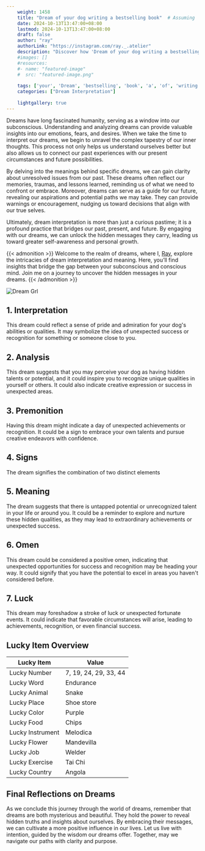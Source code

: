 ```yaml
---
    weight: 1458
    title: "Dream of your dog writing a bestselling book"  # Assuming 'title' column exists
    date: 2024-10-13T13:47:00+08:00
    lastmod: 2024-10-13T13:47:00+08:00
    draft: false
    author: "ray"
    authorLink: "https://instagram.com/ray._.atelier"
    description: "Discover how 'Dream of your dog writing a bestselling book' can interpret your future and uncover its significant meanings in your life."
    #images: []
    #resources:
    #- name: "featured-image"
    #  src: "featured-image.png"
    
    tags: ['your', 'Dream', 'bestselling', 'book', 'a', 'of', 'writing', 'dog']
    categories: ["Dream Interpretation"]
    
    lightgallery: true
---
```

    
Dreams have long fascinated humanity, serving as a window into our subconscious. Understanding and analyzing dreams can provide valuable insights into our emotions, fears, and desires. When we take the time to interpret our dreams, we begin to unravel the complex tapestry of our inner thoughts. This process not only helps us understand ourselves better but also allows us to connect our past experiences with our present circumstances and future possibilities.

By delving into the meanings behind specific dreams, we can gain clarity about unresolved issues from our past. These dreams often reflect our memories, traumas, and lessons learned, reminding us of what we need to confront or embrace. Moreover, dreams can serve as a guide for our future, revealing our aspirations and potential paths we may take. They can provide warnings or encouragement, nudging us toward decisions that align with our true selves.

Ultimately, dream interpretation is more than just a curious pastime; it is a profound practice that bridges our past, present, and future. By engaging with our dreams, we can unlock the hidden messages they carry, leading us toward greater self-awareness and personal growth.

{{< admonition >}}
Welcome to the realm of dreams, where I, [Ray](https://instagram.com/ray._.atelier), explore the intricacies of dream interpretation and meaning. Here, you’ll find insights that bridge the gap between your subconscious and conscious mind. Join me on a journey to uncover the hidden messages in your dreams.
{{< /admonition >}}

![Dream Grl](https://cdn.pixabay.com/photo/2017/11/02/03/35/gothic-2910057_1280.jpg "Dream Grl")

## 1. Interpretation
 This dream could reflect a sense of pride and admiration for your dog's abilities or qualities. It may symbolize the idea of unexpected success or recognition for something or someone close to you.

## 2. Analysis
 This dream suggests that you may perceive your dog as having hidden talents or potential, and it could inspire you to recognize unique qualities in yourself or others. It could also indicate creative expression or success in unexpected areas.

## 3. Premonition
 Having this dream might indicate a day of unexpected achievements or recognition. It could be a sign to embrace your own talents and pursue creative endeavors with confidence.

## 4. Signs
 The dream signifies the combination of two distinct elements

## 5. Meaning
 The dream suggests that there is untapped potential or unrecognized talent in your life or around you. It could be a reminder to explore and nurture these hidden qualities, as they may lead to extraordinary achievements or unexpected success.

## 6. Omen
 This dream could be considered a positive omen, indicating that unexpected opportunities for success and recognition may be heading your way. It could signify that you have the potential to excel in areas you haven't considered before.

## 7. Luck
 This dream may foreshadow a stroke of luck or unexpected fortunate events. It could indicate that favorable circumstances will arise, leading to achievements, recognition, or even financial success.

## Lucky Item Overview
| Lucky Item          | Value              |
|---------------|--------------------|
| Lucky Number        | 7, 19, 24, 29, 33, 44  |
| Lucky Word          | Endurance |
| Lucky Animal        | Snake |
| Lucky Place         | Shoe store     |
| Lucky Color         | Purple     |
| Lucky Food          | Chips      |
| Lucky Instrument    | Melodica |
| Lucky Flower        | Mandevilla    |
| Lucky Job           | Welder       |
| Lucky Exercise      | Tai Chi  |
| Lucky Country       | Angola    |


##  Final Reflections on Dreams

As we conclude this journey through the world of dreams, remember that dreams are both mysterious and beautiful. They hold the power to reveal hidden truths and insights about ourselves. By embracing their messages, we can cultivate a more positive influence in our lives. Let us live with intention, guided by the wisdom our dreams offer. Together, may we navigate our paths with clarity and purpose.
